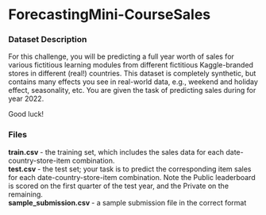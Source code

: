 # ForecastingMini-CourseSales

### Dataset Description
For this challenge, you will be predicting a full year worth of sales for various fictitious learning modules from different fictitious Kaggle-branded stores in different (real!) countries. This dataset is completely synthetic, but contains many effects you see in real-world data, e.g., weekend and holiday effect, seasonality, etc. You are given the task of predicting sales during for year 2022.

Good luck!

### Files
<b> train.csv </b>  - the training set, which includes the sales data for each date-country-store-item combination. <br>
<b> test.csv </b> - the test set; your task is to predict the corresponding item sales for each date-country-store-item combination. Note the Public leaderboard is scored on the first quarter of the test year, and the Private on the remaining. <br>
<b> sample_submission.csv </b> - a sample submission file in the correct format
